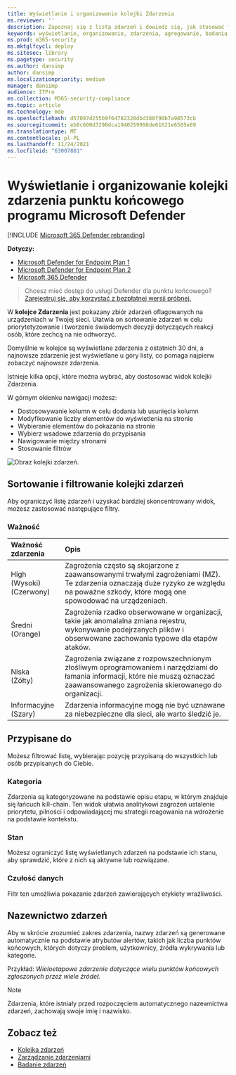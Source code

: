 ```yaml
---
title: Wyświetlanie i organizowanie kolejki Zdarzenia
ms.reviewer: ''
description: Zapoznaj się z listą zdarzeń i dowiedz się, jak stosować filtry w celu ograniczenia listy i uzyskania bardziej szczegółowego widoku.
keywords: wyświetlanie, organizowanie, zdarzenia, agregowanie, badania, kolejkowanie, ttp
ms.prod: m365-security
ms.mktglfcycl: deploy
ms.sitesec: library
ms.pagetype: security
ms.author: dansimp
author: dansimp
ms.localizationpriority: medium
manager: dansimp
audience: ITPro
ms.collection: M365-security-compliance
ms.topic: article
ms.technology: mde
ms.openlocfilehash: d57097d255b9f64782320dbd380f90b7a98573cb
ms.sourcegitcommit: eb8c600d3298dca1940259998de61621e6505e69
ms.translationtype: MT
ms.contentlocale: pl-PL
ms.lasthandoff: 11/24/2021
ms.locfileid: "63007881"
---
```

# <a name="view-and-organize-the-microsoft-defender-for-endpoint-incidents-queue"></a>Wyświetlanie i organizowanie kolejki zdarzenia punktu końcowego programu Microsoft Defender

[!INCLUDE [Microsoft 365 Defender rebranding](../../includes/microsoft-defender.md)]

**Dotyczy:**
- [Microsoft Defender for Endpoint Plan 1](https://go.microsoft.com/fwlink/?linkid=2154037)
- [Microsoft Defender for Endpoint Plan 2](https://go.microsoft.com/fwlink/?linkid=2154037)
- [Microsoft 365 Defender](https://go.microsoft.com/fwlink/?linkid=2118804)

> Chcesz mieć dostęp do usługi Defender dla punktu końcowego? [Zarejestruj się, aby korzystać z bezpłatnej wersji próbnej.](https://signup.microsoft.com/create-account/signup?products=7f379fee-c4f9-4278-b0a1-e4c8c2fcdf7e&ru=https://aka.ms/MDEp2OpenTrial?ocid=docs-wdatp-pullalerts-abovefoldlink)

W **kolejce Zdarzenia** jest pokazany zbiór zdarzeń oflagowanych na urządzeniach w Twojej sieci. Ułatwia on sortowanie zdarzeń w celu priorytetyzowanie i tworzenie świadomych decyzji dotyczących reakcji osób, które zechcą na nie odtworzyć.

Domyślnie w kolejce są wyświetlane zdarzenia z ostatnich 30 dni, a najnowsze zdarzenie jest wyświetlane u góry listy, co pomaga najpierw zobaczyć najnowsze zdarzenia.

Istnieje kilka opcji, które można wybrać, aby dostosować widok kolejki Zdarzenia. 

W górnym okienku nawigacji możesz:
- Dostosowywanie kolumn w celu dodania lub usunięcia kolumn 
- Modyfikowanie liczby elementów do wyświetlenia na stronie
- Wybieranie elementów do pokazania na stronie
- Wybierz wsadowe zdarzenia do przypisania 
- Nawigowanie między stronami
- Stosowanie filtrów

![Obraz kolejki zdarzeń.](images/atp-incident-queue.png)

## <a name="sort-and-filter-the-incidents-queue"></a>Sortowanie i filtrowanie kolejki zdarzeń
Aby ograniczyć listę zdarzeń i uzyskać bardziej skoncentrowany widok, możesz zastosować następujące filtry.

### <a name="severity"></a>Ważność

Ważność zdarzenia | Opis
:---|:---
High (Wysoki) </br>(Czerwony) | Zagrożenia często są skojarzone z zaawansowanymi trwałymi zagrożeniami (MZ). Te zdarzenia oznaczają duże ryzyko ze względu na poważne szkody, które mogą one spowodować na urządzeniach.
Średni </br>(Orange) | Zagrożenia rzadko obserwowane w organizacji, takie jak anomalalna zmiana rejestru, wykonywanie podejrzanych plików i obserwowane zachowania typowe dla etapów ataków.
Niska </br>(Żółty) | Zagrożenia związane z rozpowszechnionym złośliwym oprogramowaniem i narzędziami do łamania informacji, które nie muszą oznaczać zaawansowanego zagrożenia skierowanego do organizacji.
Informacyjne </br>(Szary) | Zdarzenia informacyjne mogą nie być uznawane za niebezpieczne dla sieci, ale warto śledzić je.

## <a name="assigned-to"></a>Przypisane do
Możesz filtrować listę, wybierając pozycję przypisaną do wszystkich lub osób przypisanych do Ciebie.

### <a name="category"></a>Kategoria
Zdarzenia są kategoryzowane na podstawie opisu etapu, w którym znajduje się łańcuch kill-chain. Ten widok ułatwia analitykowi zagrożeń ustalenie priorytetu, pilności i odpowiadającej mu strategii reagowania na wdrożenie na podstawie kontekstu.

### <a name="status"></a>Stan
Możesz ograniczyć listę wyświetlanych zdarzeń na podstawie ich stanu, aby sprawdzić, które z nich są aktywne lub rozwiązane.

### <a name="data-sensitivity"></a>Czułość danych
Filtr ten umożliwia pokazanie zdarzeń zawierających etykiety wrażliwości.

## <a name="incident-naming"></a>Nazewnictwo zdarzeń

Aby w skrócie zrozumieć zakres zdarzenia, nazwy zdarzeń są generowane automatycznie na podstawie atrybutów alertów, takich jak liczba punktów końcowych, których dotyczy problem, użytkownicy, źródła wykrywania lub kategorie.

Przykład: *Wieloetapowe zdarzenie dotyczące wielu punktów końcowych zgłoszonych przez wiele źródeł.*

> [!NOTE]
> Zdarzenia, które istniały przed rozpoczęciem automatycznego nazewnictwa zdarzeń, zachowają swoje imię i nazwisko.


## <a name="see-also"></a>Zobacz też
- [Kolejka zdarzeń](/microsoft-365/security/defender-endpoint/view-incidents-queue)
- [Zarządzanie zdarzeniami](manage-incidents.md)
- [Badanie zdarzeń](investigate-incidents.md)


